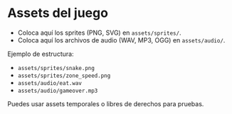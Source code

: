 # Assets del juego

- Coloca aquí los sprites (PNG, SVG) en `assets/sprites/`.
- Coloca aquí los archivos de audio (WAV, MP3, OGG) en `assets/audio/`.

Ejemplo de estructura:

- `assets/sprites/snake.png`
- `assets/sprites/zone_speed.png`
- `assets/audio/eat.wav`
- `assets/audio/gameover.mp3`

Puedes usar assets temporales o libres de derechos para pruebas.
